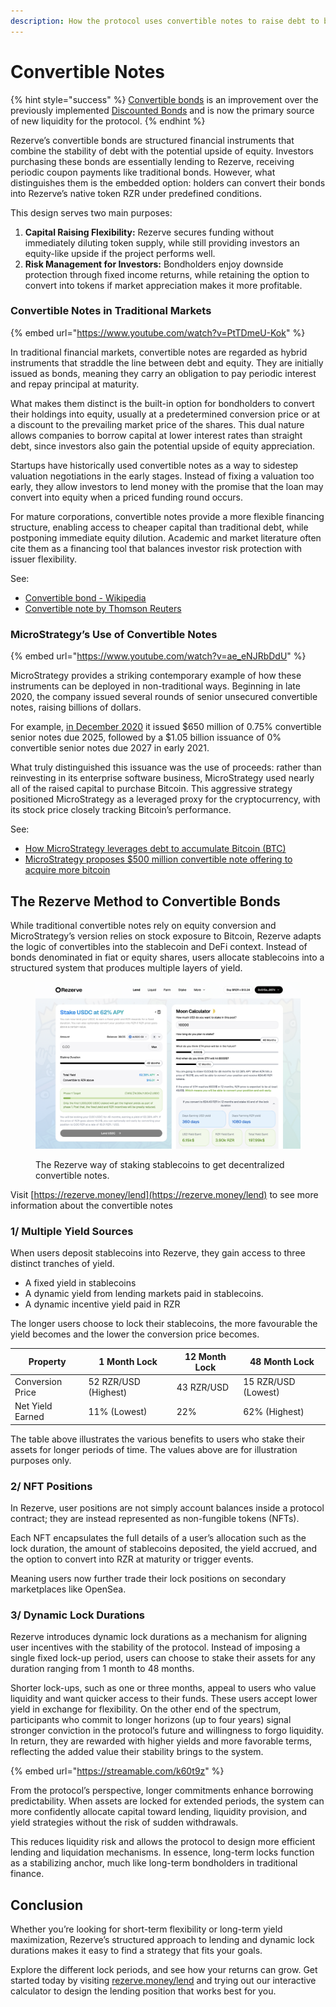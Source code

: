 ```yaml
---
description: How the protocol uses convertible notes to raise debt to buy ETH
---
```


# Convertible Notes

{% hint style="success" %}
[Convertible bonds](https://en.wikipedia.org/wiki/Convertible_bond?) is an improvement over the previously implemented [Discounted Bonds](../bonds.md) and is now the primary source of new liquidity for the protocol.
{% endhint %}

Rezerve’s convertible bonds are structured financial instruments that combine the stability of debt with the potential upside of equity. Investors purchasing these bonds are essentially lending to Rezerve, receiving periodic coupon payments like traditional bonds. However, what distinguishes them is the embedded option: holders can convert their bonds into Rezerve’s native token RZR under predefined conditions.

This design serves two main purposes:

1. **Capital Raising Flexibility:** Rezerve secures funding without immediately diluting token supply, while still providing investors an equity-like upside if the project performs well.
2. **Risk Management for Investors:** Bondholders enjoy downside protection through fixed income returns, while retaining the option to convert into tokens if market appreciation makes it more profitable.

### Convertible Notes in Traditional Markets

{% embed url="https://www.youtube.com/watch?v=PtTDmeU-Kok" %}

In traditional financial markets, convertible notes are regarded as hybrid instruments that straddle the line between debt and equity. They are initially issued as bonds, meaning they carry an obligation to pay periodic interest and repay principal at maturity.

What makes them distinct is the built-in option for bondholders to convert their holdings into equity, usually at a predetermined conversion price or at a discount to the prevailing market price of the shares. This dual nature allows companies to borrow capital at lower interest rates than straight debt, since investors also gain the potential upside of equity appreciation.

Startups have historically used convertible notes as a way to sidestep valuation negotiations in the early stages. Instead of fixing a valuation too early, they allow investors to lend money with the promise that the loan may convert into equity when a priced funding round occurs.

For mature corporations, convertible notes provide a more flexible financing structure, enabling access to cheaper capital than traditional debt, while postponing immediate equity dilution. Academic and market literature often cite them as a financing tool that balances investor risk protection with issuer flexibility.

See:

- [Convertible bond - Wikipedia](https://en.wikipedia.org/wiki/Convertible_bond?)
- [Convertible note by Thomson Reuters](https://legal.thomsonreuters.com/blog/convertible-note-legal-glossary/)

### MicroStrategy’s Use of Convertible Notes

{% embed url="https://www.youtube.com/watch?v=ae_eNJRbDdU" %}

MicroStrategy provides a striking contemporary example of how these instruments can be deployed in non-traditional ways. Beginning in late 2020, the company issued several rounds of senior unsecured convertible notes, raising billions of dollars.

For example, [in December 2020](https://www.sec.gov/Archives/edgar/data/1050446/000119312521020760/d92691dex991.htm?) it issued $650 million of 0.75% convertible senior notes due 2025, followed by a $1.05 billion issuance of 0% convertible senior notes due 2027 in early 2021.

What truly distinguished this issuance was the use of proceeds: rather than reinvesting in its enterprise software business, MicroStrategy used nearly all of the raised capital to purchase Bitcoin. This aggressive strategy positioned MicroStrategy as a leveraged proxy for the cryptocurrency, with its stock price closely tracking Bitcoin’s performance.

See:

- [How MicroStrategy leverages debt to accumulate Bitcoin (BTC)](https://cointelegraph.com/learn/articles/how-microstrategy-leverages-debt-to-accumulate-bitcoin?)
- [MicroStrategy proposes $500 million convertible note offering to acquire more bitcoin](https://www.theblock.co/post/299943/microstrategy-proposes-500-million-convertible-note-offering-to-acquire-more-bitcoin?)

## The Rezerve Method to Convertible Bonds

While traditional convertible notes rely on equity conversion and MicroStrategy’s version relies on stock exposure to Bitcoin, Rezerve adapts the logic of convertibles into the stablecoin and DeFi context. Instead of bonds denominated in fiat or equity shares, users allocate stablecoins into a structured system that produces multiple layers of yield.

<figure><img src="../../.gitbook/assets/image (13).png" alt=""><figcaption><p>The Rezerve way of staking stablecoins to get decentralized convertible notes.</p></figcaption></figure>

Visit [https://rezerve.money/lend](https://rezerve.money/lend) to see more information about the convertible notes

### 1/ Multiple Yield Sources

When users deposit stablecoins into Rezerve, they gain access to three distinct tranches of yield.

- A fixed yield in stablecoins
- A dynamic yield from lending markets paid in stablecoins.
- A dynamic incentive yield paid in RZR

The longer users choose to lock their stablecoins, the more favourable the yield becomes and the lower the conversion price becomes.

| Property         | 1 Month Lock         | 12 Month Lock | 48 Month Lock       |
| ---------------- | -------------------- | ------------- | ------------------- |
| Conversion Price | 52 RZR/USD (Highest) | 43 RZR/USD    | 15 RZR/USD (Lowest) |
| Net Yield Earned | 11% (Lowest)         | 22%           | 62% (Highest)       |

The table above illustrates the various benefits to users who stake their assets for longer periods of time. The values above are for illustration purposes only.

### 2/ NFT Positions

In Rezerve, user positions are not simply account balances inside a protocol contract; they are instead represented as non-fungible tokens (NFTs).

Each NFT encapsulates the full details of a user’s allocation such as the lock duration, the amount of stablecoins deposited, the yield accrued, and the option to convert into RZR at maturity or trigger events.

Meaning users now further trade their lock positions on secondary marketplaces like OpenSea.

### 3/ Dynamic Lock Durations

Rezerve introduces dynamic lock durations as a mechanism for aligning user incentives with the stability of the protocol. Instead of imposing a single fixed lock-up period, users can choose to stake their assets for any duration ranging from 1 month to 48 months.

Shorter lock-ups, such as one or three months, appeal to users who value liquidity and want quicker access to their funds. These users accept lower yield in exchange for flexibility. On the other end of the spectrum, participants who commit to longer horizons (up to four years) signal stronger conviction in the protocol’s future and willingness to forgo liquidity. In return, they are rewarded with higher yields and more favorable terms, reflecting the added value their stability brings to the system.

{% embed url="https://streamable.com/k60t9z" %}

From the protocol’s perspective, longer commitments enhance borrowing predictability. When assets are locked for extended periods, the system can more confidently allocate capital toward lending, liquidity provision, and yield strategies without the risk of sudden withdrawals.

This reduces liquidity risk and allows the protocol to design more efficient lending and liquidation mechanisms. In essence, long-term locks function as a stabilizing anchor, much like long-term bondholders in traditional finance.

## Conclusion

Whether you’re looking for short-term flexibility or long-term yield maximization, Rezerve’s structured approach to lending and dynamic lock durations makes it easy to find a strategy that fits your goals.

Explore the different lock periods, and see how your returns can grow. Get started today by visiting [rezerve.money/lend](https://rezerve.money/lend) and trying out our interactive calculator to design the lending position that works best for you.
